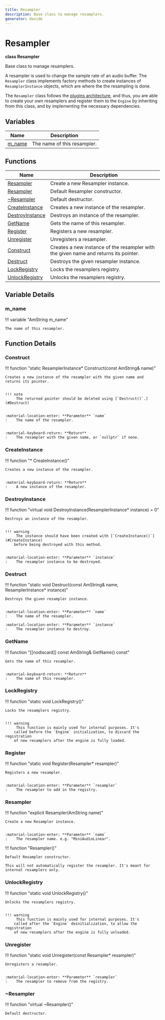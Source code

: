 ```yaml
---
title: Resampler
description: Base class to manage resamplers.
generator: doxide
---
```



# Resampler

**class  Resampler**


Base class to manage resamplers.

A resampler is used to change the sample rate of an audio buffer. The `Resampler` class implements
factory methods to create instances of `ResamplerInstance` objects, which are where the the resampling is done.

The `Resampler` class follows the [plugins architecture](/plugins/anatomy.md), and thus, you are able to create your own resamplers
and register them to the `Engine` by inheriting from this class, and by implementing the necessary dependencies.


    


## Variables

| Name | Description |
| ---- | ----------- |
| [m_name](#m_name) | The name of this resampler.  |

## Functions

| Name | Description |
| ---- | ----------- |
| [Resampler](#Resampler) | Create a new Resampler instance. |
| [Resampler](#Resampler) | Default Resampler constructor. |
| [~Resampler](#_u007eResampler) | Default destructor.  |
| [CreateInstance](#CreateInstance) | Creates a new instance of the resampler. |
| [DestroyInstance](#DestroyInstance) | Destroys an instance of the resampler. |
| [GetName](#GetName) | Gets the name of this resampler. |
| [Register](#Register) | Registers a new resampler. |
| [Unregister](#Unregister) | Unregisters a resampler. |
| [Construct](#Construct) | Creates a new instance of the resampler with the given name and returns its pointer. |
| [Destruct](#Destruct) | Destroys the given resampler instance. |
| [LockRegistry](#LockRegistry) | Locks the resamplers registry. |
| [UnlockRegistry](#UnlockRegistry) | Unlocks the resamplers registry. |

## Variable Details

### m_name<a name="m_name"></a>

!!! variable "AmString m_name"

    
    The name of this resampler.
             
    
    
    

## Function Details

### Construct<a name="Construct"></a>
!!! function "static ResamplerInstance&#42; Construct(const AmString&amp; name)"

    
    Creates a new instance of the resampler with the given name and returns its pointer.
    
    
    !!! note
         The returned pointer should be deleted using [`Destruct()`.](#Destruct)
    
    
    :material-location-enter: **Parameter** `name`
    :    The name of the resampler.
    
    
    :material-keyboard-return: **Return**
    :    The resampler with the given name, or `nullptr` if none.
            
    

### CreateInstance<a name="CreateInstance"></a>
!!! function "&#42; CreateInstance()"

    
    Creates a new instance of the resampler.
    
    
    :material-keyboard-return: **Return**
    :    A new instance of the resampler.
            
    

### DestroyInstance<a name="DestroyInstance"></a>
!!! function "virtual void DestroyInstance(ResamplerInstance&#42; instance) = 0"

    
    Destroys an instance of the resampler.
    
    
    !!! warning
         The instance should have been created with [`CreateInstance()`](#CreateInstance)
        before being destroyed with this method.
    
    
    :material-location-enter: **Parameter** `instance`
    :    The resampler instance to be destroyed.
                
    

### Destruct<a name="Destruct"></a>
!!! function "static void Destruct(const AmString&amp; name, ResamplerInstance&#42; instance)"

    
    Destroys the given resampler instance.
    
    
    :material-location-enter: **Parameter** `name`
    :    The name of the resampler.
        
    :material-location-enter: **Parameter** `instance`
    :    The resampler instance to destroy.
                
    

### GetName<a name="GetName"></a>
!!! function "[[nodiscard]] const AmString&amp; GetName() const"

    
    Gets the name of this resampler.
    
    
    :material-keyboard-return: **Return**
    :    The name of this resampler.
            
    

### LockRegistry<a name="LockRegistry"></a>
!!! function "static void LockRegistry()"

    
    Locks the resamplers registry.
    
    
    !!! warning
         This function is mainly used for internal purposes. It's
        called before the `Engine` initialization, to discard the registration
        of new resamplers after the engine is fully loaded.
                
    

### Register<a name="Register"></a>
!!! function "static void Register(Resampler&#42; resampler)"

    
    Registers a new resampler.
    
    
    :material-location-enter: **Parameter** `resampler`
    :    The resampler to add in the registry.
                
    

### Resampler<a name="Resampler"></a>
!!! function "explicit Resampler(AmString name)"

    
    Create a new Resampler instance.
    
    
    :material-location-enter: **Parameter** `name`
    :    The resampler name. e.g. "MiniAudioLinear".
                
    

!!! function "Resampler()"

    
    Default Resampler constructor.
    
    This will not automatically register the resampler. It's meant for internal resamplers only.
            
    

### UnlockRegistry<a name="UnlockRegistry"></a>
!!! function "static void UnlockRegistry()"

    
    Unlocks the resamplers registry.
    
    
    !!! warning
         This function is mainly used for internal purposes. It's
        called after the `Engine` deinitialization, to allow the registration
        of new resamplers after the engine is fully unloaded.
                
    

### Unregister<a name="Unregister"></a>
!!! function "static void Unregister(const Resampler&#42; resampler)"

    
    Unregisters a resampler.
    
    
    :material-location-enter: **Parameter** `resampler`
    :    The resampler to remove from the registry.
                
    

### ~Resampler<a name="_u007eResampler"></a>
!!! function "virtual ~Resampler()"

    
    Default destructor.
             
    
    
    

